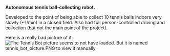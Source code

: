 **Autonomous tennis ball-collecting robot.**

Developed to the point of being able to collect 10 tennis balls indoors very slowly (~1/min) in a closed field.
Also had full person-controlled driving and collection (but not the main point of the project).

Here is a really bad picture of it:<br>
![The Tennis Bot picture seems to not have loaded. But it is named tennis_bot_picture.PNG to view it manually](./tennis_bot_picture.PNG "Tennis Bot picture")
